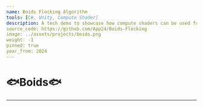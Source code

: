 ```yaml
---
name: Boids Flocking Algorithm
tools: [C#, Unity, Compute Shader]
description: A tech demo to showcase how compute shaders can be used for simulations.
source_code: https://github.com/App24/Boids-Flocking
image: ../assets/projects/boids.png
weight: -1
pinned: true
year_from: 2024
---
```


# 🐟Boids🐟

---

